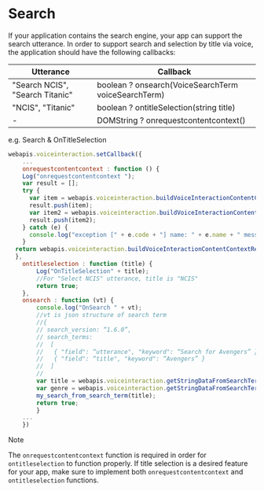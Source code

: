 # Search

If your application contains the search engine, your app can support the search utterance. In order to support search and selection by title via voice, the application should have the following callbacks:

| Utterance | Callback |
| --------- | -------- |
| "Search NCIS", "Search Titanic" | boolean ? onsearch(VoiceSearchTerm voiceSearchTerm) |
| "NCIS", "Titanic" | boolean ? ontitleSelection(string title) |
| - | DOMString ? onrequestcontentcontext() |

e.g. Search & OnTitleSelection

  ```javascript
  webapis.voiceinteraction.setCallback({
      ...
      onrequestcontentcontext : function () {
      Log("onrequestcontentcontext ");
      var result = [];
      try {
        var item = webapis.voiceinteraction.buildVoiceInteractionContentContextItem(1,1,"test", ["test set", "test title"], true);
        result.push(item);
        var item2 = webapis.voiceinteraction.buildVoiceInteractionContentContextItem(2,1,"test2", ["test set 2", "test title 2"], false);
        result.push(item2);
      } catch (e) {
        console.log("exception [" + e.code + "] name: " + e.name + " message: " + e.message);
      }
    return webapis.voiceinteraction.buildVoiceInteractionContentContextResponse(result);
    },
      ontitleselection : function (title) {
          Log("OnTitleSelection" + title);
          //For "Select NCIS" utterance, title is "NCIS"
          return true;
      },
      onsearch : function (vt) {
          console.log("OnSearch " + vt);
          //vt is json structure of search term
          //{
          // search_version: “1.6.0”,
          // search_terms:
          //  [
          //   { "field": “utterance", "keyword": “Search for Avengers” },
          //   { "field": “title", "keyword": “Avengers” }
          //  ]
          //
          var title = webapis.voiceinteraction.getStringDataFromSearchTerm(vt, webapis.voiceinteraction.VoiceSearchTermField.SEARCH_TERM_TITLE);
          var genre = webapis.voiceinteraction.getStringDataFromSearchTerm(vt, webapis.voiceinteraction.VoiceSearchTermField.SEARCH_TERM_GENRE);
          my_search_from_search_term(title);
          return true;
          }
      ...
      })
  ```

> [!NOTE]
> The `onrequestcontentcontext` function is required in order for `ontitleselection` to function properly. If title selection is a desired feature for your app, make sure to implement both `onrequestcontentcontext` and `ontitleselection` functions.
